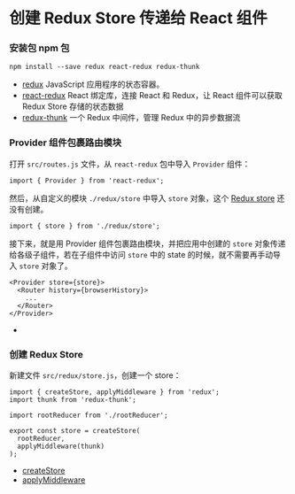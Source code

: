 # 创建 Redux Store 传递给 React 组件

### 安装包 npm 包

```
npm install --save redux react-redux redux-thunk
```

* [redux](https://www.npmjs.com/package/redux) JavaScript 应用程序的状态容器。
* [react-redux](https://www.npmjs.com/package/react-redux) React 绑定库，连接 React 和 Redux，让 React 组件可以获取 Redux Store 存储的状态数据
* [redux-thunk](https://www.npmjs.com/package/redux-thunk) 一个 Redux 中间件，管理 Redux 中的异步数据流

### Provider 组件包裹路由模块

打开 `src/routes.js` 文件，从 `react-redux` 包中导入 `Provider` 组件：

```
import { Provider } from 'react-redux';
```

然后，从自定义的模块 `./redux/store` 中导入 `store` 对象，这个 [Redux store](http://cn.redux.js.org/docs/api/Store.html) 还没有创建。

```
import { store } from './redux/store';
```

接下来，就是用 Provider 组件包裹路由模块，并把应用中创建的 `store` 对象传递给各级子组件，若在子组件中访问 `store` 中的 state 的时候，就不需要再手动导入 `store` 对象了。

```
<Provider store={store}>
  <Router history={browserHistory}>
    ...
  </Router>
</Provider>
```

* [<Provider store>](http://cn.redux.js.org/docs/react-redux/api.html)

### 创建 Redux Store

新建文件 `src/redux/store.js`，创建一个 store：

```
import { createStore, applyMiddleware } from 'redux';
import thunk from 'redux-thunk';

import rootReducer from './rootReducer';

export const store = createStore(
  rootReducer,
  applyMiddleware(thunk)
);
```

* [createStore](http://cn.redux.js.org/docs/api/createStore.html)
* [applyMiddleware](http://cn.redux.js.org/docs/api/applyMiddleware.html)
